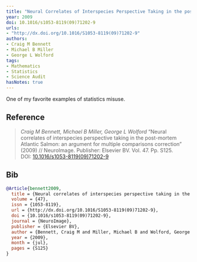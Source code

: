 ```yaml
---
title: "Neural Correlates of Interspecies Perspective Taking in the post-mortem Atlantic Salmon: An Argument for Multiple Comparisons Correction"
year: 2009
doi: 10.1016/s1053-8119(09)71202-9
urls:
- "http://dx.doi.org/10.1016/S1053-8119(09)71202-9"
authors:
- Craig M Bennett
- Michael B Miller
- George L Wolford
tags:
- Mathematics
- Statistics
- Science Audit
hasNotes: true
---
```


One of my favorite examples of statistics misuse.

## Reference

> <i>Craig M Bennett, Michael B Miller, George L Wolford</i> “Neural correlates of interspecies perspective taking in the post-mortem Atlantic Salmon: an argument for multiple comparisons correction” (2009) // NeuroImage. Publisher: Elsevier BV. Vol.&nbsp;47. Pp.&nbsp;S125. DOI:&nbsp;<a href='https://doi.org/10.1016/s1053-8119(09)71202-9'>10.1016/s1053-8119(09)71202-9</a>

## Bib

```bib
@Article{bennett2009,
  title = {Neural correlates of interspecies perspective taking in the post-mortem Atlantic Salmon: an argument for multiple comparisons correction},
  volume = {47},
  issn = {1053-8119},
  url = {http://dx.doi.org/10.1016/S1053-8119(09)71202-9},
  doi = {10.1016/s1053-8119(09)71202-9},
  journal = {NeuroImage},
  publisher = {Elsevier BV},
  author = {Bennett, Craig M and Miller, Michael B and Wolford, George L},
  year = {2009},
  month = {jul},
  pages = {S125}
}
```

